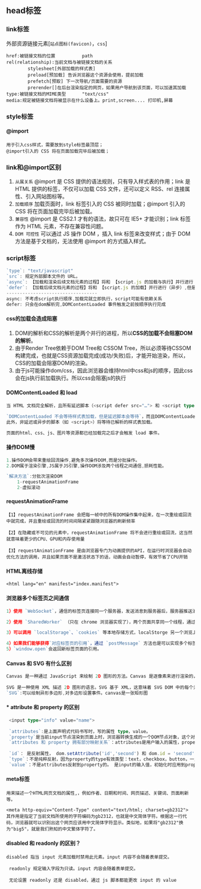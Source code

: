 ## head标签

### link标签

外部资源链接元素[`站点图标(favicon)`，`css`]

```
href:被链接文档的位置          path
rel(relationship):当前文档与被链接文档的关系   
		stylesheet[外部加载的样式表]
		preload[预加载] 告诉浏览器这个资源会使用，提前加载
		prefetch[预取] 下一次导航/页面需要的资源
		prerender[]在后台渲染指定的网页，如果用户导航到该页面，可以加速其加载
type:被链接文档的MIME类型      "text/css"
media:规定被链接文档将被显示在什么设备上。print,screen.... 打印机,屏幕
```

### style标签

#### @import

```
用于引入css样式，需要放到style标签最顶层；
@import引入的 CSS 将在页面加载完毕后被加载；
```

### link和@import区别

1. `从属关系` @import 是 CSS 提供的语法规则，只有导入样式表的作用；link 是 HTML 提供的标签，不仅可以加载 CSS 文件，还可以定义 RSS、rel 连接属性、引入网站图标等。
2. `加载顺序`  加载页面时，link 标签引入的 CSS 被同时加载；@import 引入的 CSS 将在页面加载完毕后被加载。
3. `兼容性`  @import 是 CSS2.1 才有的语法，故只可在 IE5+ 才能识别；link 标签作为 HTML 元素，不存在兼容性问题。
4. `DOM 可控性`  可以通过 JS 操作 DOM ，插入 link 标签来改变样式；由于 DOM 方法是基于文档的，无法使用 @import 的方式插入样式。

### script标签

```typescript
`type`: "text/javascript"
`src`: 规定外部脚本文件的 URL。
`async`: 【加载和渲染后续文档元素的过程】将和 【script.js 的加载与执行】并行进行（异步）
`defer`: 【加载后续文档元素的过程】将和 【script.js 的加载】并行进行（异步）,但是 script.js 的执行要在所有元素解析完成之后，DOMContentLoaded 事件触发之前完成。
----------------------------------
async: 不考虑script执行顺序,加载完就立即执行，script可能有依赖关系
defer: 只会在dom解析完,DOMContentLoaded 事件触发之前按顺序执行完成
```

#### css的加载会造成阻塞

1. DOM的解析和CSS的解析是两个并行的进程，所以**CSS的加载不会阻塞DOM的解析**。
2. 由于Render Tree依赖于DOM Tree和 CSSOM Tree，所以必须等待CSSOM构建完成，也就是CSS资源加载完成(成功/失败)后，才能开始渲染，所以，CSS的加载会阻塞DOM的渲染。
3. 由于js可能操作dom/css，因此浏览器会维持html中css和js的顺序，因此css会在js执行前加载执行。所以css会阻塞js的执行

#### DOMContentLoaded 和 load

```typescript
当 HTML 文档完全解析，且所有延迟脚本（<script defer src="…"> 和 <script type="module">）下载和执行完毕后，会触发 DOMContentLoaded 事件。而无需等待css、img和子框架的完全加载。

`DOMContentLoaded 不会等待样式表加载，但是延迟脚本会等待`，而且DOMContentLoaded 事件排在延迟脚本之后。
此外，非延迟或异步的脚本（如 <script>）将等待已解析的样式表加载。

页面的html、css、js、图片等资源都已经加载完之后才会触发 load 事件。
```

#### 操作DOM慢

```typescript
1.操作DOM会带来重绘回流操作,避免多次操作DOM,而是分批操作。
2.DOM属于渲染引擎,JS属于JS引擎,操作DOM涉及两个线程之间通信,损耗性能。

`解决方法`:分批次渲染DOM
    1-requestAnimationFrame 
    2-虚拟滚动
```

#### requestAnimationFrame

```
【1】requestAnimationFrame 会把每一帧中的所有DOM操作集中起来，在一次重绘或回流中就完成，并且重绘或回流的时间间隔紧紧跟随浏览器的刷新频率

【2】在隐藏或不可见的元素中，requestAnimationFrame 将不会进行重绘或回流，这当然就意味着更少的CPU、GPU和内存使用量

【3】requestAnimationFrame 是由浏览器专门为动画提供的API，在运行时浏览器会自动优化方法的调用，并且如果页面不是激活状态下的话，动画会自动暂停，有效节省了CPU开销
```

#### HTML离线存储

```
<html lang="en" manifest="index.manifest">
```

#### 浏览器多个标签页之间通信

```typescript
1）使用 `WebSocket`，通信的标签页连接同一个服务器，发送消息到服务器后，服务器推送消息给所有连接的客户	端。

2）使用 `SharedWorker` （只在 chrome 浏览器实现了），两个页面共享同一个线程，通过向线程发送数据和接收数据来实现标签页之间的双向通行。

3）可以调用 `localStorage`、`cookies` 等本地存储方式，localStorge 另一个浏览上下文里被添加、修改或删除时，它都会触发一个 storage 事件，我们通过监听 storage 事件，控制它的值来进行页面信息通信；

4）如果我们能够获得`对应标签页的引用`，通过 `postMessage` 方法也是可以实现多个标签页通信的。 
5）`window.open`会返回新标签页面的引用。
```

#### Canvas 和 SVG 有什么区别

```typescript
Canvas 是一种通过 JavaScript 来绘制 2D 图形的方法。Canvas 是逐像素来进行渲染的，因此当我们对 Canvas 进行缩放时，会出现锯齿或者失真的情况。
 
SVG 是一种使用 XML 描述 2D 图形的语言。SVG 基于 XML，这意味着 SVG DOM 中的每个元素都是可用的。我们可以为某个元素附加 JavaScript 事件监听函数。并且 SVG 保存的是图形的绘制方法，因此当 SVG 图形缩放时并不会失真。
`SVG`:可以绘制异形多边形,对多边形设置事件。canvas是一张矩形图
```

#### * attribute 和 property 的区别

```typescript
 <input type="info" value="name">
 
 `attributes`:是上面声明式代码书写时，写的属性 type，value。
 `property`是当前input节点渲染到页面上时，浏览器转换生成的一个DOM节点对象，这个对象就是property，其中包含用户声明的attributes。还有一些其他属性：className，autofocus...
 `attributes 和 property 拥有部分映射关系`：attributes是用户输入的属性，property是创建节点时实例化后的属性，所以property部分初始属性，与 attributes一一对应，
 
 `id`： 是反射属性， dom.setAttribute('id','second') 和 dom.id = 'second' 都可改变attributes和property。
 `type`：不是纯粹反射，因为property的type有效类型：text，checkbox，button，一旦attributes设置type是无效值，那property的type 会是默认值text。dom.getAttribute('type') 会是 'info'。dom.setAttribute('type', 'checkbox')和dom.type = 'checkbox' 会同时更新attributes和property。
 `value`：不是attributes反射到property的。 是input的输入值，初始化时应用到property，渲染到页面上显示输入值，dom.setAttribute('value', 'setAttribute name') 不会更改输入值，dom.value = 'property name'可以改变输入值。
```

#### meta标签

```
用来描述一个HTML网页文档的属性,，例如作者、日期和时间、网页描述、关键词、页面刷新等。

<meta http-equiv="Content-Type" content="text/html; charset=gb2312">
其作用是指定了当前文档所使用的字符编码为gb2312，也就是中文简体字符。根据这一行代码，浏览器就可以识别出这个网页应该用中文简体字符显示。类似地，如果将"gb2312"换为"big5"，就是我们熟知的中文繁体字符了。
```

#### disabled 和 readonly 的区别？

```
disabled 指当 input 元素加载时禁用此元素。input 内容不会随着表单提交。
  
 readonly 规定输入字段为只读。input 内容会随着表单提交。

 无论设置 readonly 还是 disabled，通过 js 脚本都能更改 input 的 value
```

